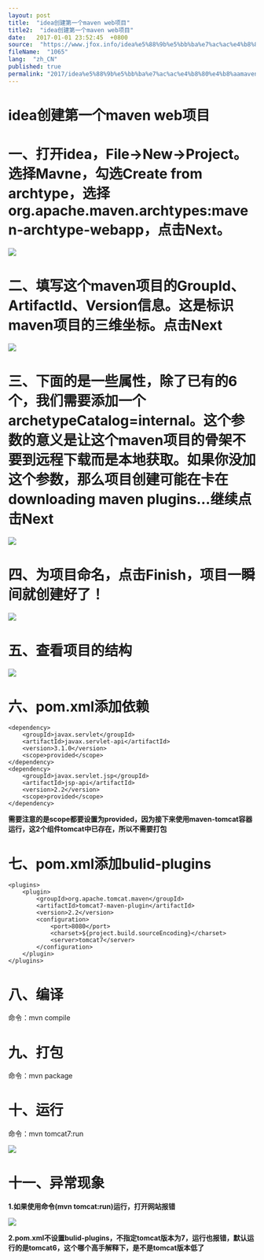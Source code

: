 ```yaml
---
layout: post
title:  "idea创建第一个maven web项目"
title2:  "idea创建第一个maven web项目"
date:   2017-01-01 23:52:45  +0800
source:  "https://www.jfox.info/idea%e5%88%9b%e5%bb%ba%e7%ac%ac%e4%b8%80%e4%b8%aamavenweb%e9%a1%b9%e7%9b%ae.html"
fileName:  "1065"
lang:  "zh_CN"
published: true
permalink: "2017/idea%e5%88%9b%e5%bb%ba%e7%ac%ac%e4%b8%80%e4%b8%aamavenweb%e9%a1%b9%e7%9b%ae.html"
---
```


# idea创建第一个maven web项目 


# 一、打开idea，File->New->Project。选择Mavne，勾选Create from archtype，选择org.apache.maven.archtypes:maven-archtype-webapp，点击Next。

![](25dc4a3.png)

# 二、填写这个maven项目的GroupId、ArtifactId、Version信息。这是标识maven项目的三维坐标。点击Next

![](ff36ea8.png)

# 三、下面的是一些属性，除了已有的6个，我们需要添加一个archetypeCatalog=internal。这个参数的意义是让这个maven项目的骨架不要到远程下载而是本地获取。如果你没加这个参数，那么项目创建可能在卡在downloading maven plugins…继续点击Next

![](5a34c16.png)

# 四、为项目命名，点击Finish，项目一瞬间就创建好了！

![](0a56523.png)

# 五、查看项目的结构

![](0cb14c2.png)

# 六、pom.xml添加依赖

    <dependency>
        <groupId>javax.servlet</groupId>
        <artifactId>javax.servlet-api</artifactId>
        <version>3.1.0</version>
        <scope>provided</scope>
    </dependency>
    <dependency>
        <groupId>javax.servlet.jsp</groupId>
        <artifactId>jsp-api</artifactId>
        <version>2.2</version>
        <scope>provided</scope>
    </dependency>

**需要注意的是scope都要设置为provided，因为接下来使用maven-tomcat容器运行，这2个组件tomcat中已存在，所以不需要打包**

# 七、pom.xml添加bulid-plugins

    <plugins>
        <plugin>
            <groupId>org.apache.tomcat.maven</groupId>
            <artifactId>tomcat7-maven-plugin</artifactId>
            <version>2.2</version>
            <configuration>
                <port>8080</port>
                <charset>${project.build.sourceEncoding}</charset>
                <server>tomcat7</server>
            </configuration>
        </plugin>
    </plugins>

# 八、编译

命令：mvn compile

# 九、打包

命令：mvn package

# 十、运行

命令：mvn tomcat7:run

![](24251a2.png)

# 十一、异常现象

**1.如果使用命令(mvn tomcat:run)运行，打开网站报错**

![](f58f3c2.png)

**2.pom.xml不设置bulid-plugins，不指定tomcat版本为7，运行也报错，默认运行的是tomcat6，这个哪个高手解释下，是不是tomcat版本低了**
